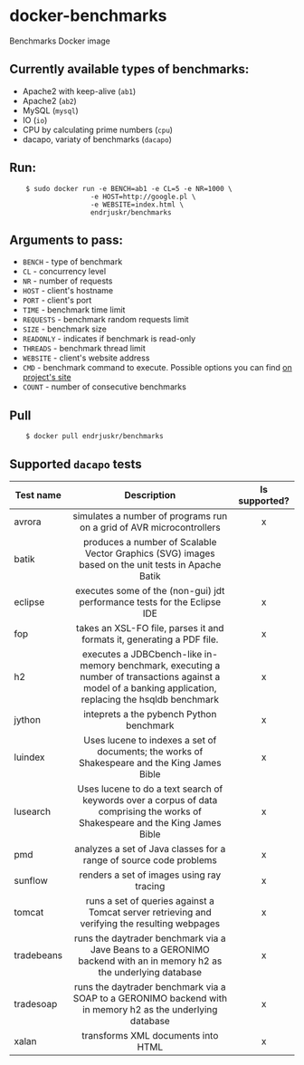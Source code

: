 docker-benchmarks
===================

Benchmarks Docker image


Currently available types of benchmarks:
---

* Apache2 with keep-alive (`ab1`)
* Apache2 (`ab2`)
* MySQL (`mysql`)
* IO (`io`)
* CPU by calculating prime numbers (`cpu`)
* dacapo, variaty of benchmarks (`dacapo`)

Run:
---

```
	$ sudo docker run -e BENCH=ab1 -e CL=5 -e NR=1000 \
	                -e HOST=http://google.pl \
	                -e WEBSITE=index.html \ 
	                endrjuskr/benchmarks
```

Arguments to pass:
---

* `BENCH` - type of benchmark
* `CL` - concurrency level
* `NR` - number of requests
* `HOST` - client's hostname
* `PORT` - client's port
* `TIME` - benchmark time limit
* `REQUESTS` - benchmark random requests limit
* `SIZE` - benchmark size
* `READONLY` - indicates if benchmark is read-only
* `THREADS` - benchmark thread limit
* `WEBSITE` - client's website address
* `CMD` - benchmark command to execute. Possible options you can find [on project's site](http://www.dacapobench.org/benchmarks.html)
* `COUNT` - number of consecutive benchmarks

Pull
----

```
	$ docker pull endrjuskr/benchmarks
```

Supported `dacapo` tests
---
| Test name     | Description | Is supported? | 
| ------------- |:---------:|:-------------:|
| avrora | simulates a number of programs run on a grid of AVR microcontrollers | x |
| batik | produces a number of Scalable Vector Graphics (SVG) images based on the unit tests in Apache Batik | |
| eclipse | executes some of the (non-gui) jdt performance tests for the Eclipse IDE | x |
| fop | takes an XSL-FO file, parses it and formats it, generating a PDF file. | x |
| h2 | executes a JDBCbench-like in-memory benchmark, executing a number of transactions against a model of a banking application, replacing the hsqldb benchmark | x |
| jython | inteprets a the pybench Python benchmark | x |
| luindex | Uses lucene to indexes a set of documents; the works of Shakespeare and the King James Bible | x |
| lusearch | Uses lucene to do a text search of keywords over a corpus of data comprising the works of Shakespeare and the King James Bible | x |
| pmd | analyzes a set of Java classes for a range of source code problems | x |
| sunflow | renders a set of images using ray tracing | x |
| tomcat | runs a set of queries against a Tomcat server retrieving and verifying the resulting webpages | x |
| tradebeans | runs the daytrader benchmark via a Jave Beans to a GERONIMO backend with an in memory h2 as the underlying database | x |
| tradesoap | runs the daytrader benchmark via a SOAP to a GERONIMO backend with in memory h2 as the underlying database | x |
| xalan | transforms XML documents into HTML | x |

